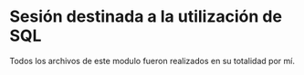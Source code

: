 # Sesión destinada a la utilización de SQL
Todos los archivos de este modulo fueron realizados en su totalidad por mí.
